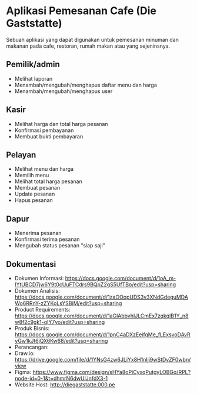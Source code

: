 # Aplikasi Pemesanan Cafe (Die Gaststatte)
Sebuah aplikasi yang dapat digunakan untuk pemesanan minuman dan makanan pada cafe, restoran, rumah makan atau yang sejeninsnya.

## Pemilik/admin
- Melihat laporan
- Menambah/mengubah/menghapus daftar menu dan harga
- Menambah/mengubah/menghapus user

## Kasir
- Melihat harga dan total harga pesanan
- Konfirmasi pembayanan
- Membuat bukti pembayaran

## Pelayan
- Melihat menu dan harga
- Memilih menu
- Melihat total harga pesanan
- Membuat pesanan
- Update pesanan
- Hapus pesanan

## Dapur
- Menerima pesanan
- Konfirmasi terima pesanan
- Mengubah status pesanan "siap saji"

## Dokumentasi
- Dokumen Informasi: https://docs.google.com/document/d/1oA_m-lYtUBCD7jw6Y9t0cUuFTCdrs9BQpZ2gS5UfTBo/edit?usp=sharing
- Dokumen Analisis: https://docs.google.com/document/d/1zaOOopUDS3v3XNdGdeguMDAWo6RRnY-zZYKoLsYSBiM/edit?usp=sharing
- Product Requirements: https://docs.google.com/document/d/1aGlAbbvhIJLCmEx7zqkqIB1Y_n8w8f2c9gk1-qIY7yo/edit?usp=sharing
- Produk Bisnis: https://docs.google.com/document/d/1pnC4aDXzEeifqMe_fLExsvoDAvRyGw1kJt6jQX6Kw68/edit?usp=sharing
- Perancangan: 
- Draw.io: https://drive.google.com/file/d/1YNsG4zw6JLiYx8H1nIjj9wStDvZF0wbn/view
- Figma: https://www.figma.com/design/sHYa8oPiCyxqPutgyLOBGq/RPL?node-id=0-1&t=dhmrN6dwUlJnfdX3-1
- Website Host: http://diegaststatte.000.pe
